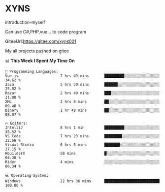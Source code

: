 # XYNS
introduction-myself

Can use C#,PHP,vue... to code program

GiteeUrl:https://gitee.com/xyns001

My all projects pushed on gitee

<!--START_SECTION:waka-->
📊 **This Week I Spent My Time On** 

```text
💬 Programming Languages: 
Vue.js                   7 hrs 49 mins       █████████░░░░░░░░░░░░░░░░   34.62 % 
Java                     5 hrs 50 mins       ██████░░░░░░░░░░░░░░░░░░░   25.82 % 
Razor                    2 hrs 40 mins       ███░░░░░░░░░░░░░░░░░░░░░░   11.80 % 
XML                      2 hrs 8 mins        ██░░░░░░░░░░░░░░░░░░░░░░░   09.48 % 
Binary                   1 hr 49 mins        ██░░░░░░░░░░░░░░░░░░░░░░░   08.07 % 

🔥 Editors: 
IntelliJ                 8 hrs 1 min         █████████░░░░░░░░░░░░░░░░   35.52 % 
VS Code                  7 hrs 23 mins       ████████░░░░░░░░░░░░░░░░░   32.68 % 
Visual Studio            6 hrs 8 mins        ███████░░░░░░░░░░░░░░░░░░   27.15 % 
HbuilderX                58 mins             █░░░░░░░░░░░░░░░░░░░░░░░░   04.30 % 
Rider                    4 mins              ░░░░░░░░░░░░░░░░░░░░░░░░░   00.34 % 

💻 Operating System: 
Windows                  22 hrs 36 mins      █████████████████████████   100.00 % 
```


<!--END_SECTION:waka-->
